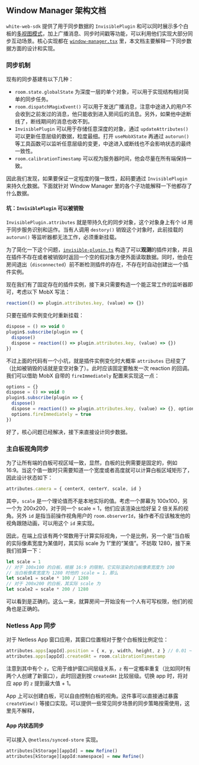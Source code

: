 ## Window Manager 架构文档

`white-web-sdk` 提供了用于同步数据的 `InvisiblePlugin` 和可以同时展示多个白板的[多视图模式](https://developer.netless.link/javascript-zh/home/multiview)，加上广播消息、同步时间戳等功能，可以利用他们实现大部分同步互动场景。核心实现都在 [`window-manager.tsx`](./window-manager.tsx) 里，本文档主要解释一下同步数据方面的设计和实现。

### 同步机制

现有的同步基建有以下几种：

- `room.state.globalState` 为深度一层的单个对象，可以用于实现结构相对简单的同步任务。
- `room.dispatchMagixEvent()` 可以用于发送广播消息，注意中途进入的用户不会收到之前发过的消息，他只能收到进入房间后的消息。另外，如果他中途断线了，断线期间的消息也收不到。
- `InvisiblePlugin` 可以用于存储任意深度的对象，通过 `updateAttributes()` 可以更新任意层级的数据，粒度最细。打开 `useMobXState` 再通过 `autorun()` 等工具函数可以监听任意层级的变更，中途进入或断线也不会影响状态的最终一致性。
- `room.calibrationTimestamp` 可以视为服务器时间，他会尽量在所有端保持一致。

因此我们发现，如果要保证一定程度的强一致性，起码要通过 `InvisiblePlugin` 来持久化数据。下面就针对 Window Manager 里的各个子功能解释一下他都存了什么数据。

#### 坑：`InvisiblePlugin` 可以被销毁

`InvisiblePlugin.attributes` 就是带持久化的同步对象，这个对象身上有个 id 用于同步服务识别和运作。当有人调用 `destory()` 销毁这个对象时，此前挂载的 `autorun()` 等监听器都无法工作，必须重新挂载。

为了简化一下这个问题，[`invisible-plugin.ts`](./invisible-plugin.ts) 构造了可以**观测**的插件对象，并且在插件不存在或者被销毁时返回一个空的假对象方便外面读取数据。同时，他会在房间退出（`disconnected`）前不断检测插件的存在，不存在时自动创建出一个插件实例。

现在我们有了固定存在的插件实例，接下来只需要构造一个能正常工作的监听器即可，考虑以下 MobX 写法：

```js
reaction(() => plugin.attributes.key, (value) => {})
```

只要在插件实例变化时重新挂载：

```js
dispose = () => void 0
plugin$.subscribe(plugin => {
  dispose()
  dispose = reaction(() => plugin.attributes.key, (value) => {})
})
```

不过上面的代码有一个小坑，就是插件实例变化时大概率 `attributes` 已经变了（比如被销毁的话就是变空对象了）。此时应该固定要触发一次 reaction 的回调。我们可以借助 MobX 自带的 `fireImmediately` 配置来实现这一点：

```js
options = {}
dispose = () => void 0
plugin$.subscribe(plugin => {
  dispose()
  dispose = reaction(() => plugin.attributes.key, (value) => {}, options)
  options.fireImmediately = true
})
```

好了，核心问题已经解决，接下来直接设计同步数据。

### 主白板视角同步

为了让所有端的白板可视区域一致，显然，白板的比例需要是固定的，例如 16:9。当这个值一致时只需要知道一个宽度或者高度就可以计算白板区域矩形了，因此设计状态如下：

```js
attributes.camera = { centerX, centerY, scale, id }
```

其中，`scale` 是一个理论值而不是本地实际的值。考虑一个屏幕为 100x100，另一个为 200x200，对于同一个 scale = 1，他们应该渲染出恰好呈 2 倍关系的视角。另外 `id` 是指当前操作视角用户的 `room.observerId`，操作者不应该触发他的视角跟随动画，可以用这个 `id` 来实现。

因此，在端上应该有两个常数用于计算实际视角，一个是比例，另一个是“当白板的实际像素宽度为某值时，其实际 scale 为 1”里的“某值”。不妨取 1280，接下来我们验算一下：

```js
let scale = 1
// 对于 100x100 的白板，根据 16:9 的限制，它实际渲染的白板像素宽度为 100
// 当白板像素宽度为 1280 时他的 scale = 1，那么
let scale1 = scale * 100 / 1280
// 对于 200x200 的白板，其实际 scale 为
let scale2 = scale * 200 / 1280
```

可以看到是正确的。这么一来，就算房间一开始没有一个人有可写权限，他们的视角也是正确的。

### Netless App 同步

对于 Netless App 窗口应用，其窗口位置相对于整个白板按比例定位：

```js
attributes.apps[appId].position = { x, y, width, height, z } // 0.01 ~ 0.99
attributes.apps[appId].createdAt = room.calibrationTimestamp
```

注意到其中有个 `z`，它用于维护窗口间层级关系，`z` 有一定概率重复（比如同时有两个人创建了新窗口），此时回退到按 `createdAt` 比较层级。切换 app 时，将对应 app 的 `z` 提到最大值 + 1。

App 上可以创建白板，可以自由控制白板的视角。这件事可以直接通过暴露 `createView()` 等接口实现。可以提供一些常见同步场景的同步策略按需使用，这里先不解释，

#### App 内状态同步

可以接入 `@netless/synced-store` 实现。

```js
attributes[kStorage][appId] = new Refine()
attributes[kStorage][appId:namespace] = new Refine()
```
